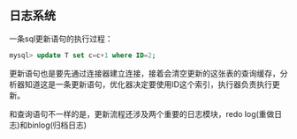## 日志系统
一条sql更新语句的执行过程：
```sql
mysql> update T set c=c+1 where ID=2;
```
更新语句也是要先通过连接器建立连接，接着会清空更新的这张表的查询缓存，分析器知道这是一条更新语句，优化器决定要使用ID这个索引，执行器负责执行更新。

和查询语句不一样的是，更新流程还涉及两个重要的日志模块，redo log(重做日志)和binlog(归档日志)